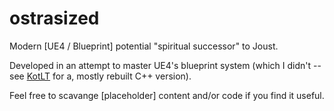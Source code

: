 # ostrasized
Modern [UE4 / Blueprint] potential "spiritual successor" to Joust.

Developed in an attempt to master UE4's blueprint system (which I didn't -- see [KotLT](https://github.com/stained/KotLT) for a, mostly rebuilt C++ version). 

Feel free to scavange [placeholder] content and/or code if you find it useful.
